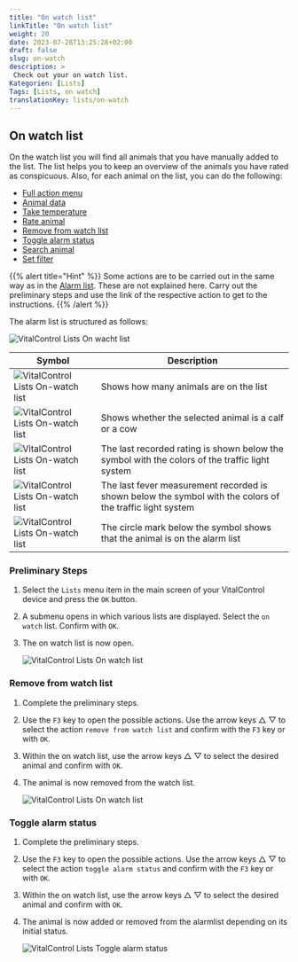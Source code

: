 ```yaml
---
title: "On watch list"
linkTitle: "On watch list"
weight: 20
date: 2023-07-28T13:25:28+02:00
draft: false
slug: on-watch
description: >
 Check out your on watch list.
Kategorien: [Lists]
Tags: [Lists, on watch]
translationKey: lists/on-watch
---
```

## On watch list

On the watch list you will find all animals that you have manually added to the list. The list helps you to keep an overview of the animals you have rated as conspicuous. Also, for each animal on the list, you can do the following:

- [Full action menu](../alarm/#full-action-menu)
- [Animal data](../alarm/#animal-data)
- [Take temperature](../alarm/#take-temperature)
- [Rate animal](../alarm/#rate-animal)
- [Remove from watch list](#remove-from-watch-list)
- [Toggle alarm status](#toggle-alarm-status)
- [Search animal](../alarm/#search-animal)
- [Set filter](../alarm/#set-filter)

{{% alert title="Hint" %}}
Some actions are to be carried out in the same way as in the [Alarm list](../alarm). These are not explained here. Carry out the preliminary steps and use the link of the respective action to get to the instructions.
{{% /alert %}}

The alarm list is structured as follows:

   ![VitalControl Lists On wacht list](../images/onwatchstructure.png "Structure of the on watch list")

|Symbol   | Description
|-------  |----
   ![VitalControl Lists On-watch list](../images/kopf.png "Head") | Shows how many animals are on the list
| ![VitalControl Lists On-watch list](../images/kopf2.png "ID") | Shows whether the selected animal is a calf or a cow
| ![VitalControl Lists On-watch list](../images/auge.png "Rating") | The last recorded rating is shown below the symbol with the colors of the traffic light system
|![VitalControl Lists On-watch list](../images/thermometer.png "Thermometer") | The last fever measurement recorded is shown below the symbol with the colors of the traffic light system
|![VitalControl Lists On-watch list](../images/alarm2.png "Alarm") | The circle mark below the symbol shows that the animal is on the alarm list

### Preliminary Steps

1. Select the `Lists` menu item in the main screen of your VitalControl device and press the `OK` button.

2. A submenu opens in which various lists are displayed. Select the `on watch` list. Confirm with `OK`.

3. The on watch list is now open.

   ![VitalControl Lists On watch list](../images/firststeps2.png "Preliminary Steps")

### Remove from watch list

1. Complete the preliminary steps.

2. Use the `F3` key to open the possible actions. Use the arrow keys △ ▽ to select the action `remove from watch list` and confirm with the `F3` key or with `OK`.

3. Within the on watch list, use the arrow keys △ ▽ to select the desired animal and confirm with `OK`.

4. The animal is now removed from the watch list.

   ![VitalControl Lists On watch list](../images/remove.png "Remove from watch list")

### Toggle alarm status

1. Complete the preliminary steps.

2. Use the `F3` key to open the possible actions. Use the arrow keys △ ▽ to select the action `toggle alarm status` and confirm with the `F3` key or with `OK`.

3. Within the on watch list, use the arrow keys △ ▽ to select the desired animal and confirm with `OK`.

4. The animal is now added or removed from the alarmlist depending on its initial status.

   ![VitalControl Lists Toggle alarm status](../images/alarmstatus.png "Toggle alarm status")
